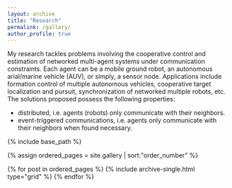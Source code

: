 ```yaml
---
layout: archive
title: "Research"
permalink: /gallery/
author_profile: true
---
```


My research tackles problems involving the cooperative control and estimation of networked multi-agent systems under communication constraints. Each agent can be a mobile ground robot, an autonomous arial/marine vehicle (AUV), or simply, a sensor node. Applications include formation control of multiple autonomous vehicles, cooperative target localization and pursuit, synchronization of networked multiple robots, etc. The solutions proposed possess the following properties:

- distributed, i.e. agents (robots) only communicate with their neighbors. 
- event-triggered communications, i.e. agents only communicate with their neighbors when found necessary. 

<nbsp>

{% include base_path %}

{% assign ordered_pages = site.gallery | sort:"order_number" %}

{% for post in ordered_pages %}
  {% include archive-single.html type="grid" %}
{% endfor %}
